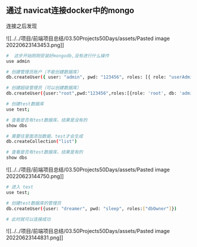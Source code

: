 ## 通过 navicat连接docker中的mongo

连接之后发现

![[../../项目/前端项目总结/03.50Projects50Days/assets/Pasted image 20220623143453.png]]



```bash
#  这步开始刚刚安装好mongodb,没有进行什么操作
use admin

# 创建管理员账户（不能创建数据库）
db.createUser({ user: "admin", pwd: "123456", roles: [{ role: "userAdminAnyDatabase", db: "admin" }] })

# 创建超级管理员（可以创建数据库）
db.createUser({user:"root",pwd:"123456",roles:[{role: 'root', db: 'admin'}]})

# 创建test数据库
use test;

# 查看是否有test数据库，结果是没有的
show dbs

# 需要往里面添加数据，test才会生成
db.createCollection("list")

# 查看是否有test数据库，结果是有的
show dbs
```

![[../../项目/前端项目总结/03.50Projects50Days/assets/Pasted image 20220623144750.png]]


```bash
# 进入 test
use test;

# 创建test数据库的管理员
db.createUser({user: "dreamer", pwd: "sleep", roles:["dbOwner"]})

# 此时就可以连接成功
```

![[../../项目/前端项目总结/03.50Projects50Days/assets/Pasted image 20220623144831.png]]